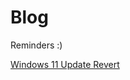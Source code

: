 # Blog
Reminders :)

[Windows 11 Update Revert](https://github.com/alesvaupotic/blog/blob/main/windows-11-update-revert.md)
